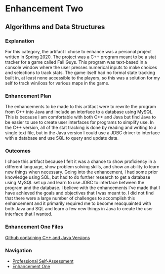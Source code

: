 # Enhancement Two
## Algorithms and Data Structures 

### Explanation
For this category, the artifact I chose to enhance was a personal project written in Spring 2020. The project was a C++ program meant to be a stat tracker for a game called Fall Guys. This program was text-based in a console window where the user presses numerical inputs to make choices and selections to track stats. The game itself had no formal state tracking built in, at least none accessible to the players, so this was a solution for my self to track win/loss for various maps in the game.

### Enhancement Plan
The enhancements to be made to this artifact were to rewrite the program from C++ into Java and include an interface to a database using MySQL. This is because I am comfortable with both C++ and Java but find Java to be easier to use to create user interfaces for programs to simplify use. In the C++ version, all of the stat tracking is done by reading and writing to a single text file, but in the Java version I could use a JDBC driver to interface with a database and use SQL to query and update data. 

### Outcomes
I chose this artifact because I felt it was a chance to show proficiency in a different language, show problem solving skills, and show an ability to learn new things when necessary. Going into the enhancement, I had some prior knowledge using SQL, but had to do further research to get a database using MySQL set up and learn to use JDBC to interface between the program and the database. I believe with the enhancements I've made that I have achieved the goals and objectives that I was meant to. I did not find that there were a large number of challenges to accomplish this enhancement and it primarily required me to become reacquainted with both Java and SQL and learn a few new things in Java to create the user interface that I wanted. 

### Enhancement One Files
[Github containing C++ and Java Versions](https://github.com/cnohilly/cnohilly.github.io/tree/main/Enhancement_One_Files)

### Navigation
- [Professional Self-Assessment](./index.md)
- [Enhancement One](./enhancement_one.md)
